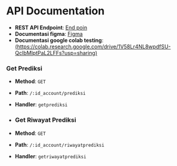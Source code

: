 # API Documentation

- **REST API Endpoint**: [End poin](https://model-moneo-pyy3zhb4pa-et.a.run.app/)
- **Documentasi figma**: [Figma](https://www.figma.com/file/I41CrUyCWdJ3KnH2yngDIz/Job-Desk-ML?type=whiteboard&node-id=0-1&t=BDrndohN3geExaRh-0)
- **Documentasi google colab testing**: [(https://colab.research.google.com/drive/1V58Lr4NL8wpdfSU-QcIbMlptPaL2LFFs?usp=sharing)](https://colab.research.google.com/drive/1V58Lr4NL8wpdfSU-QcIbMlptPaL2LFFs?usp=sharing)

### Get Prediksi 

- **Method**: `GET`
- **Path**: `/:id_account/prediksi`
- **Handler**: `getprediksi`

- ### Get Riwayat Prediksi

- **Method**: `GET`
- **Path**: `/:id_account/riwayatprediksi`
- **Handler**: `getriwayatprediksi`
